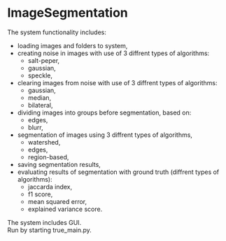 # ImageSegmentation
The system functionality includes:  
- loading images and folders to system, 
- creating noise in images with use of 3 diffrent types of algorithms:  
  + salt-peper,
  + gaussian,  
  + speckle, 
- clearing images from noise with use of 3 diffrent types of algorithms:  
  + gaussian,
  + median,  
  + bilateral,  
- dividing images into groups before segmentation, based on:  
  + edges,  
  + blurr,
- segmentation of images using 3 diffrent types of algorithms,    
  + watershed,  
  + edges,  
  + region-based,  
- saving segmentation results,  
- evaluating results of segmentation with ground truth (diffrent types of algorithms):  
  + jaccarda index,   
  + f1 score,  
  + mean squared error,  
  + explained variance score.  
  
The system includes GUI.  
Run by starting true_main.py.
